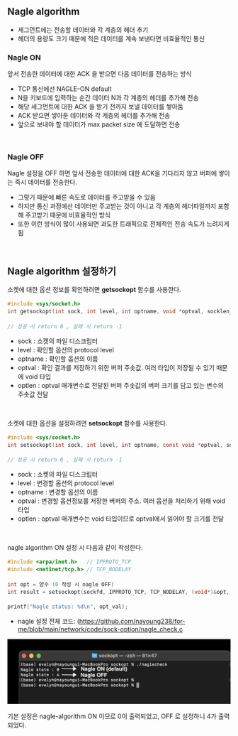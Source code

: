 ## Nagle algorithm

- 세그먼트에는 전송할 데이터와 각 계층의 헤더 추기
- 헤더의 용량도 크기 때문에 적은 데이터를 계속 보낸다면 비효율적인 통신

### Nagle ON

앞서 전송한 데이터에 대한 ACK 을 받으면 다음 데이터를 전송하는 방식
- TCP 통신에선 NAGLE-ON default
- N을 키보드에 입력하는 순간 데이터 N과 각 계층의 헤더를 추가해 전송
- 해당 세그먼트에 대한 ACK 을 받기 전까지 보낼 데이터를 쌓아둠
- ACK 받으면 쌓아둔 데이터와 각 계층의 헤더를 추가해 전송
- 앞으로 보내야 할 데이터가 max packet size 에 도달하면 전송

<br>

### Nagle OFF

Nagle 설정을 OFF 하면 앞서 전송한 데이터에 대한 ACK을 기다리지 않고 버퍼에 쌓이는 즉시 데이터를 전송한다. 
- 그렇기 때문에 빠른 속도로 데이터를 주고받을 수 있음
- 하지만 통신 과정에선 데이터만 주고받는 것이 아니고 각 계층의 헤더파일까지 포함해 주고받기 때문에 비효율적인 방식
- 또한 이런 방식이 많이 사용되면 과도한 트래픽으로 전체적인 전송 속도가 느려지게 됨

<br>

## Nagle algorithm 설정하기

소켓에 대한 옵션 정보를 확인하려면 **getsockopt** 함수를 사용한다.

```c
#include <sys/socket.h>
int getsockopt(int sock, int level, int optname, void *optval, socklen_t *optlen);

// 성공 시 return 0 , 실패 시 return -1
```

- sock : 소켓의 파일 디스크립터
- level : 확인할 옵션의 protocol level
- optname : 확인할 옵션의 이름
- optval : 확인 결과를 저장하기 위한 버퍼 주솟값. 여러 타입이 저장될 수 있기 때문에 void 타입
- optlen : optval 매개변수로 전달된 버퍼 주솟값의 버퍼 크기를 담고 있는 변수의 주솟값 전달

<br>

소켓에 대한 옵션을 설정하려면 **setsockopt** 함수를 사용한다.
```c
#include <sys/socket.h>
int setsockopt(int sock, int level, int optname, const void *optval, socklen_t optlen);

// 성공 시 return 0 , 실패 시 return -1
```
- sock : 소켓의 파일 디스크립터
- level : 변경할 옵션의 protocol level
- optname : 변경할 옵션의 이름
- optval : 변경할 옵션정보를 저장한 버퍼의 주소. 여러 옵션을 처리하기 위해 void 타입
- optlen : optval 매개변수는 void 타입이므로 optval에서 읽어야 할 크기를 전달

<br>

nagle algorithm ON 설정 시 다음과 같이 작성한다.

```c
#include <arpa/inet.h>   // IPPROTO_TCP
#include <netinet/tcp.h> // TCP_NODELAY

int opt = 양수 (0 작성 시 nagle OFF)
int result = setsockopt(sockfd, IPPROTO_TCP, TCP_NODELAY, (void*)&opt, sizeof(opt));

printf("Nagle status: %d\n", opt_val);
```
- nagle 설정 전체 코드: (https://github.com/nayoung238/for-me/blob/main/network/code/sock-option/nagle_check.c

![png](/network/img/nagle_result.png)

기본 설정은 nagle-algorithm ON 이므로 0이 출력되었고, OFF 로 설정하니 4가 출력되었다.